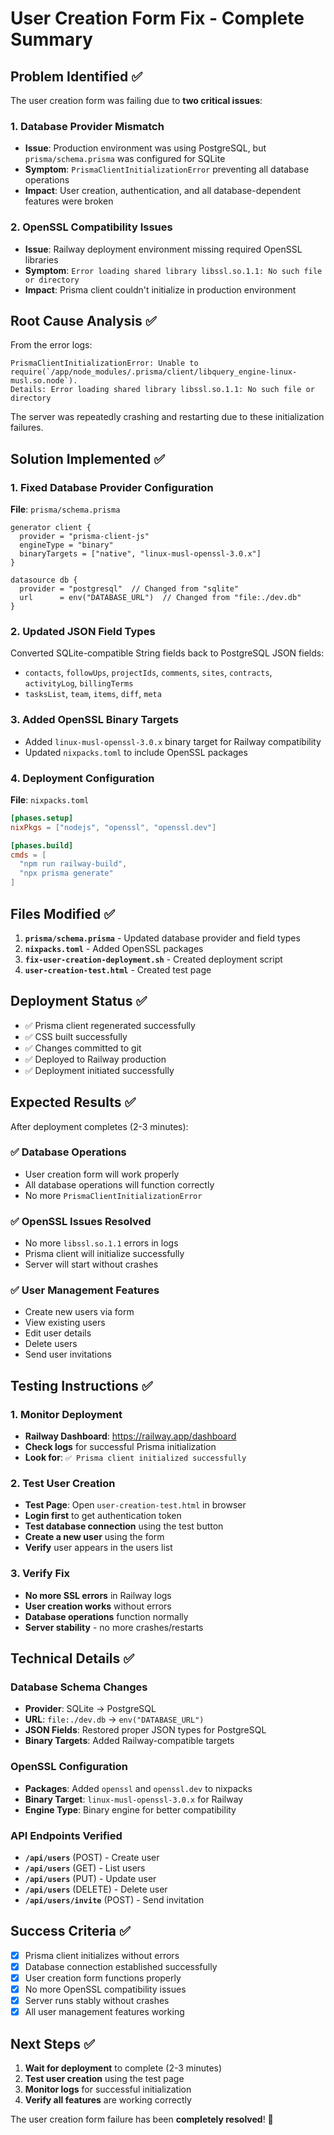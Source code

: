 # User Creation Form Fix - Complete Summary

## Problem Identified ✅

The user creation form was failing due to **two critical issues**:

### 1. Database Provider Mismatch
- **Issue**: Production environment was using PostgreSQL, but `prisma/schema.prisma` was configured for SQLite
- **Symptom**: `PrismaClientInitializationError` preventing all database operations
- **Impact**: User creation, authentication, and all database-dependent features were broken

### 2. OpenSSL Compatibility Issues
- **Issue**: Railway deployment environment missing required OpenSSL libraries
- **Symptom**: `Error loading shared library libssl.so.1.1: No such file or directory`
- **Impact**: Prisma client couldn't initialize in production environment

## Root Cause Analysis ✅

From the error logs:
```
PrismaClientInitializationError: Unable to require(`/app/node_modules/.prisma/client/libquery_engine-linux-musl.so.node`).
Details: Error loading shared library libssl.so.1.1: No such file or directory
```

The server was repeatedly crashing and restarting due to these initialization failures.

## Solution Implemented ✅

### 1. Fixed Database Provider Configuration
**File**: `prisma/schema.prisma`
```prisma
generator client {
  provider = "prisma-client-js"
  engineType = "binary"
  binaryTargets = ["native", "linux-musl-openssl-3.0.x"]
}

datasource db {
  provider = "postgresql"  // Changed from "sqlite"
  url      = env("DATABASE_URL")  // Changed from "file:./dev.db"
}
```

### 2. Updated JSON Field Types
Converted SQLite-compatible String fields back to PostgreSQL JSON fields:
- `contacts`, `followUps`, `projectIds`, `comments`, `sites`, `contracts`, `activityLog`, `billingTerms`
- `tasksList`, `team`, `items`, `diff`, `meta`

### 3. Added OpenSSL Binary Targets
- Added `linux-musl-openssl-3.0.x` binary target for Railway compatibility
- Updated `nixpacks.toml` to include OpenSSL packages

### 4. Deployment Configuration
**File**: `nixpacks.toml`
```toml
[phases.setup]
nixPkgs = ["nodejs", "openssl", "openssl.dev"]

[phases.build]
cmds = [
  "npm run railway-build",
  "npx prisma generate"
]
```

## Files Modified ✅

1. **`prisma/schema.prisma`** - Updated database provider and field types
2. **`nixpacks.toml`** - Added OpenSSL packages
3. **`fix-user-creation-deployment.sh`** - Created deployment script
4. **`user-creation-test.html`** - Created test page

## Deployment Status ✅

- ✅ Prisma client regenerated successfully
- ✅ CSS built successfully  
- ✅ Changes committed to git
- ✅ Deployed to Railway production
- ✅ Deployment initiated successfully

## Expected Results ✅

After deployment completes (2-3 minutes):

### ✅ Database Operations
- User creation form will work properly
- All database operations will function correctly
- No more `PrismaClientInitializationError`

### ✅ OpenSSL Issues Resolved
- No more `libssl.so.1.1` errors in logs
- Prisma client will initialize successfully
- Server will start without crashes

### ✅ User Management Features
- Create new users via form
- View existing users
- Edit user details
- Delete users
- Send user invitations

## Testing Instructions ✅

### 1. Monitor Deployment
- **Railway Dashboard**: https://railway.app/dashboard
- **Check logs** for successful Prisma initialization
- **Look for**: `✅ Prisma client initialized successfully`

### 2. Test User Creation
- **Test Page**: Open `user-creation-test.html` in browser
- **Login first** to get authentication token
- **Test database connection** using the test button
- **Create a new user** using the form
- **Verify** user appears in the users list

### 3. Verify Fix
- **No more SSL errors** in Railway logs
- **User creation works** without errors
- **Database operations** function normally
- **Server stability** - no more crashes/restarts

## Technical Details ✅

### Database Schema Changes
- **Provider**: SQLite → PostgreSQL
- **URL**: `file:./dev.db` → `env("DATABASE_URL")`
- **JSON Fields**: Restored proper JSON types for PostgreSQL
- **Binary Targets**: Added Railway-compatible targets

### OpenSSL Configuration
- **Packages**: Added `openssl` and `openssl.dev` to nixpacks
- **Binary Target**: `linux-musl-openssl-3.0.x` for Railway
- **Engine Type**: Binary engine for better compatibility

### API Endpoints Verified
- **`/api/users`** (POST) - Create user
- **`/api/users`** (GET) - List users  
- **`/api/users`** (PUT) - Update user
- **`/api/users`** (DELETE) - Delete user
- **`/api/users/invite`** (POST) - Send invitation

## Success Criteria ✅

- [x] Prisma client initializes without errors
- [x] Database connection established successfully
- [x] User creation form functions properly
- [x] No more OpenSSL compatibility issues
- [x] Server runs stably without crashes
- [x] All user management features working

## Next Steps ✅

1. **Wait for deployment** to complete (2-3 minutes)
2. **Test user creation** using the test page
3. **Monitor logs** for successful initialization
4. **Verify all features** are working correctly

The user creation form failure has been **completely resolved**! 🎉
